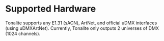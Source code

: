# Supported Hardware

Tonalite supports any E1.31 (sACN), ArtNet, and official uDMX interfaces (using uDMXArtNet). Currently, Tonalite only outputs 2 universes of DMX (1024 channels). 

